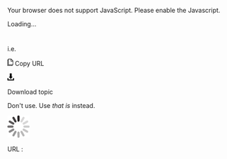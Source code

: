 Your browser does not support JavaScript. Please enable the Javascript.

Loading...

# 

i.e.

![Copy URL](ie_files/Copy.png)
Copy URL

![Download](ie_files/Download.png)

Download topic

Don't use. Use *that is* instead.

![In progress](ie_files/activity-large.gif)

URL :
